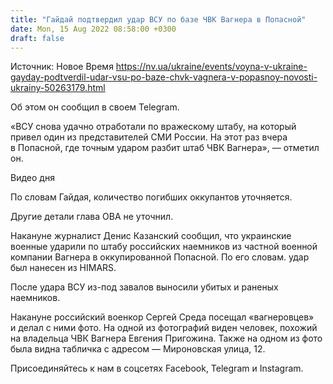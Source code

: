 ```yaml
---
title: "Гайдай подтвердил удар ВСУ по базе ЧВК Вагнера в Попасной"
date: Mon, 15 Aug 2022 08:58:00 +0300
draft: false
---
```

Источник: Новое Время https://nv.ua/ukraine/events/voyna-v-ukraine-gayday-podtverdil-udar-vsu-po-baze-chvk-vagnera-v-popasnoy-novosti-ukrainy-50263179.html


 Об этом он сообщил в своем Telegram.

«ВСУ снова удачно отработали по вражескому штабу, на который привел один из представителей СМИ России. На этот раз вчера в Попасной, где точным ударом разбит штаб ЧВК Вагнера», — отметил он.

 Видео дня  

По словам Гайдая, количество погибших оккупантов уточняется.

Другие детали глава ОВА не уточнил.

Накануне журналист Денис Казанский сообщил, что украинские военные ударили по штабу российских наемников из частной военной компании Вагнера в оккупированной Попасной. По его словам. удар был нанесен из HIMARS.

После удара ВСУ из-под завалов выносили убитых и раненых наемников.

 Накануне российский военкор Сергей Среда посещал «вагнеровцев» и делал с ними фото. На одной из фотографий виден человек, похожий на владельца ЧВК Вагнера Евгения Пригожина. Также на одном из фото была видна табличка с адресом — Мироновская улица, 12.

Присоединяйтесь к нам в соцсетях Facebook, Telegram и Instagram.
